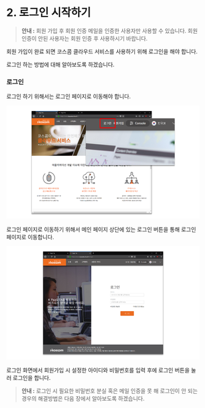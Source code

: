 # 2. 로그인 시작하기

> **안내 :** 회원 가입 후 회원 인증 메일을 인증한 사용자만 사용할 수 있습니다. 회원 인증이 안된 사용자는 회원 인증 후 사용하시기 바랍니다.

회원 가입이 완료 되면 코스콤 클라우드 서비스를 사용하기 위해 로그인을 해야 합니다.

로그인 하는 방법에 대해 알아보도록 하겠습니다.

### **로그인**

로그인 하기 위해서는 로그인 페이지로 이동해야 합니다.

![](.gitbook/assets/image%20%2835%29.png)

로그인 페이지로 이동하기 위해서 메인 페이지 상단에 있는 로그인 버튼을 통해 로그인 페이지로 이동합니다.

![](.gitbook/assets/image%20%2830%29.png)

로그인 화면에서 회원가입 시 설정한 아이디와 비밀번호를 입력 후에 로그인 버튼을 눌러 로그인을 합니다.

> **안내 :** 로그인 시 필요한 비밀번호 분실 혹은 메일 인증을 못 해 로그인이 안 되는 경우의 해결방법은 다음 장에서 알아보도록 하겠습니다.

